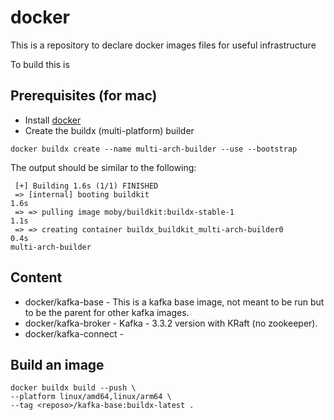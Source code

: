 # docker 

This is a repository to declare docker images files for useful infrastructure

To build this is

## Prerequisites (for mac)

- Install [docker](https://docs.docker.com/desktop/install/mac-install/) 
- Create the buildx (multi-platform) builder
 
```shell
docker buildx create --name multi-arch-builder --use --bootstrap
```

The output should be similar to the following:

```
 [+] Building 1.6s (1/1) FINISHED
 => [internal] booting buildkit                                                                                                                                                                                                        1.6s
 => => pulling image moby/buildkit:buildx-stable-1                                                                                                                                                                                     1.1s
 => => creating container buildx_buildkit_multi-arch-builder0                                                                                                                                                                          0.4s
multi-arch-builder
```

## Content

- docker/kafka-base     - This is a kafka base image, not meant to be run but to be the parent for other kafka images. 
- docker/kafka-broker   - Kafka - 3.3.2 version with KRaft (no zookeeper).
- docker/kafka-connect  - 

## Build an image


```shell
docker buildx build --push \
--platform linux/amd64,linux/arm64 \
--tag <reposo>/kafka-base:buildx-latest .
```